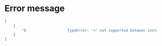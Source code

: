 # Error message

```json
[
    [
        "E                   TypeError: '<' not supported between instances of 'int' and 'NoneType'"
    ]
]
```
